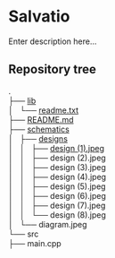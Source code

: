 # Salvatio
Enter description here...
## Repository tree
.  
├── [lib](/lib)  
│   └── [readme.txt](/lib/readme.txt)  
├── [README.md](/README.md)  
├── [schematics](/schematics)  
│   ├── [designs](/schematics/designs)  
│   │   ├── [design (1).jpeg](/schematics/designs/design%20(3).jpeg)  
│   │   ├── design (2).jpeg  
│   │   ├── design (3).jpeg  
│   │   ├── design (4).jpeg  
│   │   ├── design (5).jpeg  
│   │   ├── design (6).jpeg  
│   │   ├── design (7).jpeg  
│   │   └── design (8).jpeg  
│   └── diagram.jpeg  
└── src  
    ├── main.cpp  

